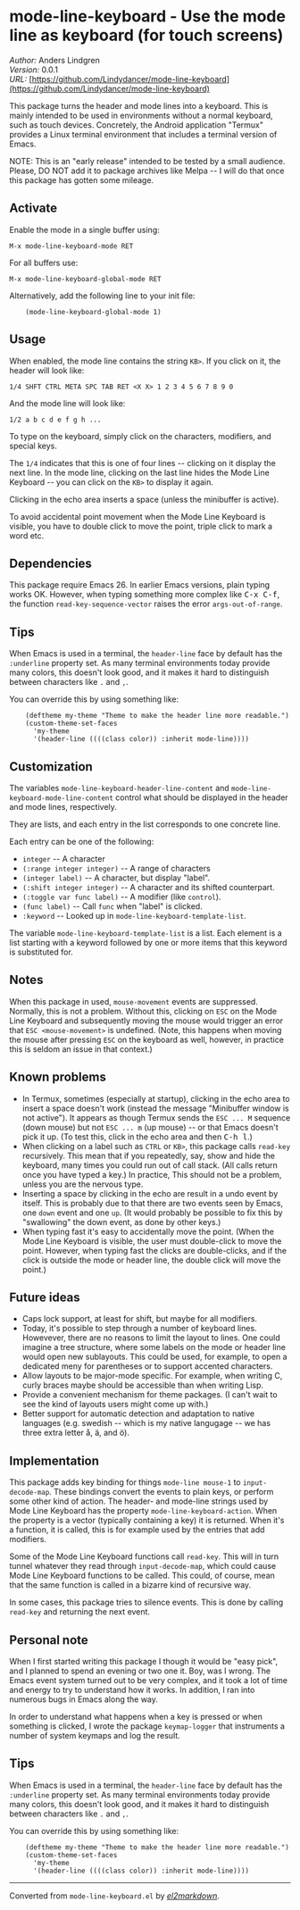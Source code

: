 # mode-line-keyboard - Use the mode line as keyboard (for touch screens)

*Author:* Anders Lindgren<br>
*Version:* 0.0.1<br>
*URL:* [https://github.com/Lindydancer/mode-line-keyboard](https://github.com/Lindydancer/mode-line-keyboard)<br>

This package turns the header and mode lines into a keyboard.  This
is mainly intended to be used in environments without a normal
keyboard, such as touch devices.  Concretely, the Android
application "Termux" provides a Linux terminal environment that
includes a terminal version of Emacs.

NOTE: This is an "early release" intended to be tested by a small
audience.  Please, DO NOT add it to package archives like Melpa --
I will do that once this package has gotten some mileage.

## Activate

Enable the mode in a single buffer using:

    M-x mode-line-keyboard-mode RET

For all buffers use:

    M-x mode-line-keyboard-global-mode RET

Alternatively, add the following line to your init file:

        (mode-line-keyboard-global-mode 1)

## Usage

When enabled, the mode line contains the string `KB>`.  If you
click on it, the header will look like:

    1/4 SHFT CTRL META SPC TAB RET <X X> 1 2 3 4 5 6 7 8 9 0

And the mode line will look like:

    1/2 a b c d e f g h ...

To type on the keyboard, simply click on the characters, modifiers,
and special keys.

The `1/4` indicates that this is one of four lines -- clicking on
it display the next line.  In the mode line, clicking on the last
line hides the Mode Line Keyboard -- you can click on the `KB>` to
display it again.

Clicking in the echo area inserts a space (unless the minibuffer is
active).

To avoid accidental point movement when the Mode Line Keyboard is
visible, you have to double click to move the point, triple click
to mark a word etc.

## Dependencies

This package require Emacs 26.  In earlier Emacs versions, plain
typing works OK.  However, when typing something more complex like
<kbd>C-x C-f</kbd>, the function `read-key-sequence-vector` raises the error
`args-out-of-range`.

## Tips

When Emacs is used in a terminal, the `header-line` face by default
has the `:underline` property set.  As many terminal environments
today provide many colors, this doesn't look good, and it makes it
hard to distinguish between characters like `.` and `,`.

You can override this by using something like:

        (deftheme my-theme "Theme to make the header line more readable.")
        (custom-theme-set-faces
          'my-theme
          '(header-line ((((class color)) :inherit mode-line))))

## Customization

The variables `mode-line-keyboard-header-line-content` and
`mode-line-keyboard-mode-line-content` control what should be
displayed in the header and mode lines, respectively.

They are lists, and each entry in the list corresponds to one
concrete line.

Each entry can be one of the following:

  * `integer` -- A character
  * `(:range integer integer)` -- A range of characters
  * `(integer label)` -- A character, but display "label".
  * `(:shift integer integer)` -- A character and its shifted counterpart.
  * `(:toggle var func label)` -- A modifier (like `control`).
  * `(func label)` -- Call `func` when "label" is clicked.
  * `:keyword` -- Looked up in `mode-line-keyboard-template-list`.

The variable `mode-line-keyboard-template-list` is a list.  Each
element is a list starting with a keyword followed by one or more
items that this keyword is substituted for.

## Notes

When this package in used, `mouse-movement` events are suppressed.
Normally, this is not a problem.  Without this, clicking on `ESC`
on the Mode Line Keyboard and subsequently moving the mouse would
trigger an error that `ESC <mouse-movement>` is undefined.  (Note,
this happens when moving the mouse after pressing `ESC` on the
keyboard as well, however, in practice this is seldom an issue in
that context.)

## Known problems

* In Termux, sometimes (especially at startup), clicking in the
  echo area to insert a space doesn't work (instead the message
  "Minibuffer window is not active").  It appears as though Termux
  sends the `ESC ... M` sequence (down mouse) but not `ESC ... m`
  (up mouse) -- or that Emacs doesn't pick it up.  (To test this,
  click in the echo area and then <kbd>C-h l</kbd>.)
* When clicking on a label such as `CTRL` or `KB>`, this package
  calls `read-key` recursively.  This mean that if you repeatedly,
  say, show and hide the keyboard, many times you could run out of
  call stack.  (All calls return once you have typed a key.)  In
  practice, This should not be a problem, unless you are the
  nervous type.
* Inserting a space by clicking in the echo are result in a undo
  event by itself.  This is probably due to that there are two
  events seen by Emacs, one `down` event and one `up`.  (It would
  probably be possible to fix this by "swallowing" the down event,
  as done by other keys.)
* When typing fast it's easy to accidentally move the point.  (When
  the Mode Line Keyboard is visible, the user must double-click to
  move the point.  However, when typing fast the clicks are
  double-clicks, and if the click is outside the mode or header
  line, the double click will move the point.)

## Future ideas

* Caps lock support, at least for shift, but maybe for all
  modifiers.
* Today, it's possible to step through a number of keyboard lines.
  Howevever, there are no reasons to limit the layout to lines.
  One could imagine a tree structure, where some labels on the mode
  or header line would open new sublayouts.  This could be used,
  for example, to open a dedicated meny for parentheses or to
  support accented characters.
* Allow layouts to be major-mode specific.  For example, when
  writing C, curly braces maybe should be accessible than when
  writing Lisp.
* Provide a convenient mechanism for theme packages.  (I can't wait
  to see the kind of layouts users might come up with.)
* Better support for automatic detection and adaptation to native
  languages (e.g. swedish -- which is my native langugage -- we has
  three extra letter å, ä, and ö).

## Implementation

This package adds key binding for things `mode-line mouse-1` to
`input-decode-map`.  These bindings convert the events to plain
keys, or perform some other kind of action.  The header- and
mode-line strings used by Mode Line Keyboard has the property
`mode-line-keyboard-action`.  When the property is a vector
(typically containing a key) it is returned.  When it's a function,
it is called, this is for example used by the entries that add
modifiers.

Some of the Mode Line Keyboard functions call `read-key`.  This
will in turn tunnel whatever they read through `input-decode-map`,
which could cause Mode Line Keyboard functions to be called.  This
could, of course, mean that the same function is called in a
bizarre kind of recursive way.

In some cases, this package tries to silence events.  This is done
by calling `read-key` and returning the next event.

## Personal note

When I first started writing this package I though it would be
"easy pick", and I planned to spend an evening or two one it.  Boy,
was I wrong.  The Emacs event system turned out to be very complex,
and it took a lot of time and energy to try to understand how it
works.  In addition, I ran into numerous bugs in Emacs along the
way.

In order to understand what happens when a key is pressed or when
something is clicked, I wrote the package `keymap-logger` that
instruments a number of system keymaps and log the result.

## Tips

When Emacs is used in a terminal, the `header-line` face by default
has the `:underline` property set.  As many terminal environments
today provide many colors, this doesn't look good, and it makes it
hard to distinguish between characters like `.` and `,`.

You can override this by using something like:

        (deftheme my-theme "Theme to make the header line more readable.")
        (custom-theme-set-faces
          'my-theme
          '(header-line ((((class color)) :inherit mode-line))))


---
Converted from `mode-line-keyboard.el` by [*el2markdown*](https://github.com/Lindydancer/el2markdown).
